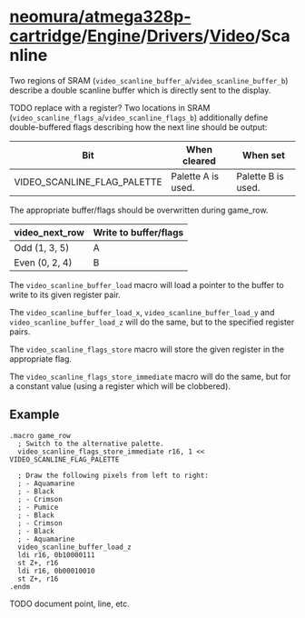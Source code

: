 # [neomura/atmega328p-cartridge](../../../../../readme.md)/[Engine](../../../../readme.md)/[Drivers](../../readme.md)/[Video](../readme.md)/Scanline

Two regions of SRAM (`video_scanline_buffer_a`/`video_scanline_buffer_b`) describe a double scanline buffer which is directly sent to the display.

TODO replace with a register?
Two locations in SRAM (`video_scanline_flags_a`/`video_scanline_flags_b`) additionally define double-buffered flags describing how the next line should be output:

| Bit                         | When cleared       | When set           |
| --------------------------- | ------------------ | ------------------ |
| VIDEO_SCANLINE_FLAG_PALETTE | Palette A is used. | Palette B is used. |

The appropriate buffer/flags should be overwritten during game_row.

| video_next_row | Write to buffer/flags |
| -------------- | --------------------- |
| Odd (1, 3, 5)  | A                     |
| Even (0, 2, 4) | B                     |

The `video_scanline_buffer_load` macro will load a pointer to the buffer to write to its given register pair.

The `video_scanline_buffer_load_x`, `video_scanline_buffer_load_y` and `video_scanline_buffer_load_z` will do the same, but to the specified register pairs.

The `video_scanline_flags_store` macro will store the given register in the appropriate flag.

The `video_scanline_flags_store_immediate` macro will do the same, but for a constant value (using a register which will be clobbered).

## Example

```assembly
.macro game_row
  ; Switch to the alternative palette.
  video_scanline_flags_store_immediate r16, 1 << VIDEO_SCANLINE_FLAG_PALETTE

  ; Draw the following pixels from left to right:
  ; - Aquamarine
  ; - Black
  ; - Crimson
  ; - Pumice
  ; - Black
  ; - Crimson
  ; - Black
  ; - Aquamarine
  video_scanline_buffer_load_z
  ldi r16, 0b10000111
  st Z+, r16
  ldi r16, 0b00010010
  st Z+, r16
.endm
```

TODO document point, line, etc.
